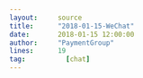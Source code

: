 ```yaml
---
layout:     source 
title:      "2018-01-15-WeChat"
date:       2018-01-15 12:00:00
author:     "PaymentGroup"
lines:      19 
tag:		  [chat]
---
```

